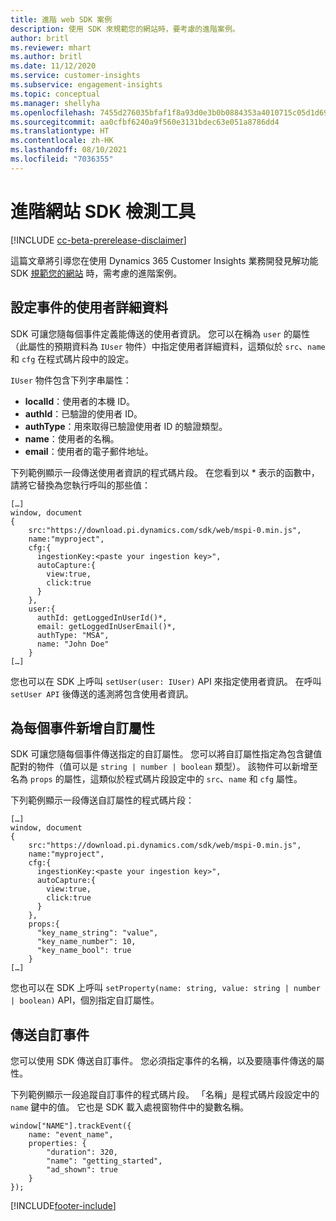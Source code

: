 ```yaml
---
title: 進階 web SDK 案例
description: 使用 SDK 來規範您的網站時，要考慮的進階案例。
author: britl
ms.reviewer: mhart
ms.author: britl
ms.date: 11/12/2020
ms.service: customer-insights
ms.subservice: engagement-insights
ms.topic: conceptual
ms.manager: shellyha
ms.openlocfilehash: 7455d276035bfaf1f8a93d0e3b0b0884353a4010715c05d1d696309f7eb4b233
ms.sourcegitcommit: aa0cfbf6240a9f560e3131bdec63e051a8786dd4
ms.translationtype: HT
ms.contentlocale: zh-HK
ms.lasthandoff: 08/10/2021
ms.locfileid: "7036355"
---
```

# <a name="advanced-web-sdk-instrumentation"></a>進階網站 SDK 檢測工具

[!INCLUDE [cc-beta-prerelease-disclaimer](includes/cc-beta-prerelease-disclaimer.md)]

這篇文章將引導您在使用 Dynamics 365 Customer Insights 業務開發見解功能 SDK [規範您的網站](instrument-website.md) 時，需考慮的進階案例。

## <a name="setting-user-details-for-your-event"></a>設定事件的使用者詳細資料

SDK 可讓您隨每個事件定義能傳送的使用者資訊。 您可以在稱為 `user` 的屬性（此屬性的預期資料為 `IUser` 物件）中指定使用者詳細資料，這類似於 `src`、`name` 和 `cfg` 在程式碼片段中的設定。

`IUser` 物件包含下列字串屬性：

- **localId**：使用者的本機 ID。
- **authId**：已驗證的使用者 ID。
- **authType**：用來取得已驗證使用者 ID 的驗證類型。
- **name**：使用者的名稱。
- **email**：使用者的電子郵件地址。
    
下列範例顯示一段傳送使用者資訊的程式碼片段。 在您看到以 * 表示的函數中，請將它替換為您執行呼叫的那些值：  

```
[…]
window, document 
{
    src:"https://download.pi.dynamics.com/sdk/web/mspi-0.min.js", 
    name:"myproject",      
    cfg:{ 
      ingestionKey:<paste your ingestion key>", 
      autoCapture:{ 
        view:true, 
        click:true 
      }
    },
    user:{
      authId: getLoggedInUserId()*,
      email: getLoggedInUserEmail()*,
      authType: "MSA",
      name: "John Doe"
    }
[…]
```

您也可以在 SDK 上呼叫 `setUser(user: IUser)` API 來指定使用者資訊。 在呼叫 `setUser API` 後傳送的遙測將包含使用者資訊。

## <a name="adding-custom-properties-for-each-event"></a>為每個事件新增自訂屬性

SDK 可讓您隨每個事件傳送指定的自訂屬性。 您可以將自訂屬性指定為包含鍵值配對的物件（值可以是 `string | number | boolean` 類型）。 該物件可以新增至名為 `props` 的屬性，這類似於程式碼片段設定中的 `src`、`name` 和 `cfg` 屬性。 

下列範例顯示一段傳送自訂屬性的程式碼片段：

```
[…]
window, document 
{
    src:"https://download.pi.dynamics.com/sdk/web/mspi-0.min.js", 
    name:"myproject",      
    cfg:{ 
      ingestionKey:<paste your ingestion key>", 
      autoCapture:{ 
        view:true, 
        click:true 
      }
    },
    props:{
      "key_name_string": "value",
      "key_name_number": 10,
      "key_name_bool": true
    }
[…]
```

您也可以在 SDK 上呼叫 `setProperty(name: string, value: string | number | boolean)` API，個別指定自訂屬性。

## <a name="sending-custom-events"></a>傳送自訂事件

您可以使用 SDK 傳送自訂事件。 您必須指定事件的名稱，以及要隨事件傳送的屬性。

下列範例顯示一段追蹤自訂事件的程式碼片段。 「名稱」是程式碼片段設定中的 `name` 鍵中的值。 它也是 SDK 載入處視窗物件中的變數名稱。

```
window["NAME"].trackEvent({
    name: "event_name",
    properties: {
        "duration": 320,
        "name": "getting_started",
        "ad_shown": true
    }
});
```


[!INCLUDE[footer-include](../includes/footer-banner.md)]